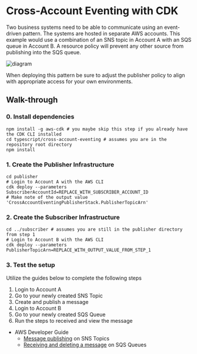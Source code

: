 # Cross-Account Eventing with CDK

Two business systems need to be able to communicate using an event-driven pattern. The systems are hosted in separate AWS accounts. This example would use a combination of an SNS topic in Account A with an SQS queue in Account B. A resource policy will prevent any other source from publishing into the SQS queue.

![diagram](https://user-images.githubusercontent.com/737853/149157898-50792b34-e007-4841-bcce-100a5462ce2f.jpg)


When deploying this pattern be sure to adjust the publisher policy to align with appropriate access for your own environments.

## Walk-through

### 0. Install dependencies

```shell
npm install -g aws-cdk # you maybe skip this step if you already have the CDK CLI installed
cd typescript/cross-account-eventing # assumes you are in the repository root directory
npm install
```

### 1. Create the Publisher Infrastructure

```shell
cd publisher
# Login to Account A with the AWS CLI
cdk deploy --parameters SubscriberAccountId=REPLACE_WITH_SUBSCRIBER_ACCOUNT_ID
# Make note of the output value 'CrossAccountEventingPublisherStack.PublisherTopicArn'
```

### 2. Create the Subscriber Infrastructure

```shell
cd ../subscriber # assumes you are still in the publisher directory from step 1
# Login to Account B with the AWS CLI
cdk deploy --parameters PublisherTopicArn=REPLACE_WITH_OUTPUT_VALUE_FROM_STEP_1
```

### 3. Test the setup

Utilize the guides below to complete the following steps

1. Login to Account A
2. Go to your newly created SNS Topic
3. Create and publish a message
4. Login to Account B
5. Go to your newly created SQS Queue
6. Run the steps to received and view the message

* AWS Developer Guide
  * [Message publishing](https://docs.aws.amazon.com/sns/latest/dg/sns-publishing.html#sns-publishing-messages) on SNS Topics
  * [Receiving and deleting a message](https://docs.aws.amazon.com/AWSSimpleQueueService/latest/SQSDeveloperGuide/sqs-using-receive-delete-message.html) on SQS Queues

